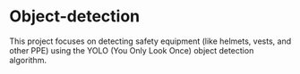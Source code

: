 # Object-detection
This project focuses on detecting safety equipment (like helmets, vests, and other PPE) using the YOLO (You Only Look Once) object detection algorithm. 
